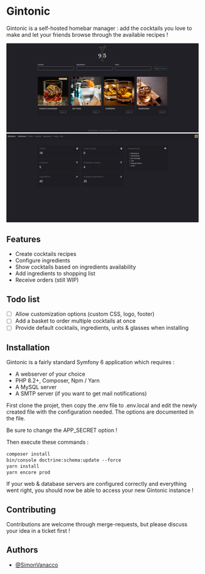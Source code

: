 
# Gintonic

Gintonic is a self-hosted homebar manager : add the cocktails you love to make and let your friends browse through the available recipes !

![Index page](public/screenshots/index.png)
![Admin dashboard](public/screenshots/dashboard.png)

## Features

- Create cocktails recipes
- Configure ingredients
- Show cocktails based on ingredients availability
- Add ingredients to shopping list
- Receive orders (still WIP)


## Todo list
- [ ]  Allow customization options (custom CSS, logo, footer)
- [ ]  Add a basket to order multiple cocktails at once
- [ ]  Provide default cocktails, ingredients, units & glasses when installing

## Installation

Gintonic is a fairly standard Symfony 6 application which requires :

- A webserver of your choice
- PHP 8.2+, Composer, Npm / Yarn
- A MySQL server
- A SMTP server (if you want to get mail notifications)

First clone the projet, then copy the .env file to .env.local and edit the newly created file with the configuration needed.
The options are documented in the file.

Be sure to change the APP_SECRET option !

Then execute these commands :

```
composer install 
bin/console doctrine:schema:update --force 
yarn install
yarn encore prod
```
If your web & database servers are configured correctly and everything went right, you should now be able to access your new Gintonic instance !

## Contributing

Contributions are welcome through merge-requests, but please discuss your idea in a ticket first !

## Authors

- [@SimonVanacco](https://github.com/SimonVanacco)

